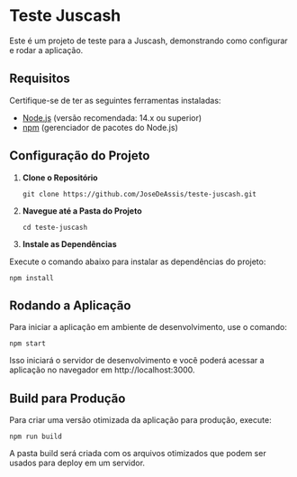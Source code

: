 # Teste Juscash

Este é um projeto de teste para a Juscash, demonstrando como configurar e rodar a aplicação.

## Requisitos

Certifique-se de ter as seguintes ferramentas instaladas:

- [Node.js](https://nodejs.org/) (versão recomendada: 14.x ou superior)
- [npm](https://www.npmjs.com/) (gerenciador de pacotes do Node.js)

## Configuração do Projeto

1. **Clone o Repositório**

   ```
   git clone https://github.com/JoseDeAssis/teste-juscash.git
   ```
2. **Navegue até a Pasta do Projeto**

    ```
    cd teste-juscash
    ```
3. **Instale as Dependências**

Execute o comando abaixo para instalar as dependências do projeto:

        
    npm install
    
## Rodando a Aplicação
Para iniciar a aplicação em ambiente de desenvolvimento, use o comando:

    npm start
    
Isso iniciará o servidor de desenvolvimento e você poderá acessar a aplicação no navegador em http://localhost:3000.

## Build para Produção
Para criar uma versão otimizada da aplicação para produção, execute:

    
    npm run build
    
A pasta build será criada com os arquivos otimizados que podem ser usados para deploy em um servidor.
